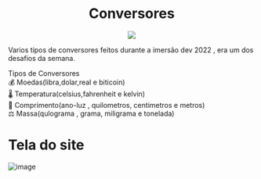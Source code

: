 <h1 align="center">Conversores </h1>

<p align="center">
<img src="http://img.shields.io/static/v1?label=STATUS&message=%20CONCLUIDO&color=GREEN&style=for-the-badge"/>
</p>
Varios tipos de conversores feitos durante a imersão dev 2022 , era um dos desafios da semana.

Tipos de Conversores
<br>
 :moneybag: Moedas(libra,dolar,real e biticoin)
<br>
:thermometer: Temperatura(celsius,fahrenheit e kelvin)
<br>
:straight_ruler:  Comprimento(ano-luz , quilometros, centimetros e metros)
<br>
:balance_scale: Massa(qulograma , grama, miligrama e tonelada)

# Tela do site
![image](https://user-images.githubusercontent.com/97040972/158999217-989db6d4-556c-458b-90bd-089ba466161c.png)

